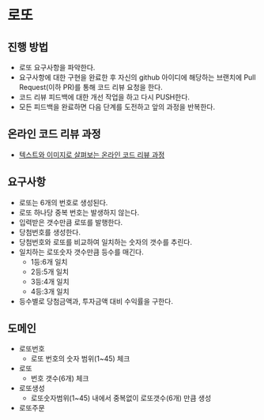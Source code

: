 # 로또
## 진행 방법
* 로또 요구사항을 파악한다.
* 요구사항에 대한 구현을 완료한 후 자신의 github 아이디에 해당하는 브랜치에 Pull Request(이하 PR)를 통해 코드 리뷰 요청을 한다.
* 코드 리뷰 피드백에 대한 개선 작업을 하고 다시 PUSH한다.
* 모든 피드백을 완료하면 다음 단계를 도전하고 앞의 과정을 반복한다.

## 온라인 코드 리뷰 과정
* [텍스트와 이미지로 살펴보는 온라인 코드 리뷰 과정](https://github.com/next-step/nextstep-docs/tree/master/codereview)

## 요구사항
- 로또는 6개의 번호로 생성된다.
- 로또 하나당 중복 번호는 발생하지 않는다.
- 입력받은 갯수만큼 로또를 발행한다.
- 당첨번호를 생성한다.
- 당첨번호와 로또를 비교하여 일치하는 숫자의 갯수를 추린다.
- 일치하는 로또숫자 갯수만큼 등수를 매긴다.
  - 1등:6개 일치
  - 2등:5개 일치
  - 3등:4개 일치
  - 4등:3개 일치
- 등수별로 당첨금액과, 투자금액 대비 수익률을 구한다.

## 도메인
- 로또번호
  - 로또 번호의 숫자 범위(1~45) 체크
- 로또
  - 번호 갯수(6개) 체크
- 로또생성
  - 로또숫자범위(1~45) 내에서 중복없이 로또갯수(6개) 만큼 생성
- 로또주문 